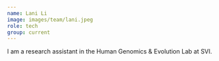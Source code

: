 ```yaml
---
name: Lani Li
image: images/team/lani.jpeg
role: tech
group: current
---
```

I am a research assistant in the Human Genomics & Evolution Lab at SVI. 
